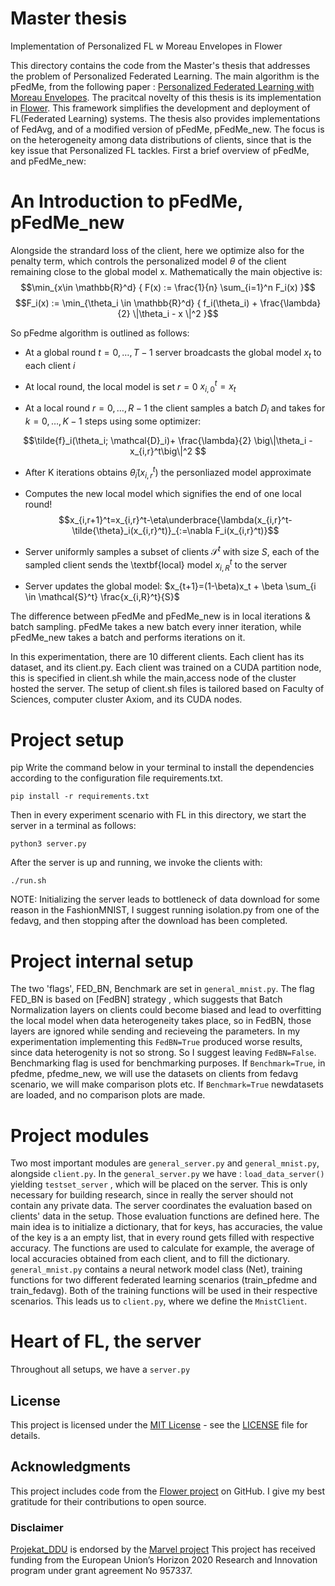 # Master thesis
Implementation of Personalized FL w Moreau Envelopes in Flower

This directory contains the code from the Master's thesis that addresses the problem of Personalized Federated Learning.
The main algorithm is the pFedMe, from the following paper : [Personalized Federated Learning with Moreau
Envelopes](https://arxiv.org/pdf/2006.08848.pdf). The pracitcal novelty of this thesis is its implementation in [Flower](https://flower.dev/).
This framework simplifies the development and deployment of FL(Federated Learning) systems. The thesis also provides implementations of FedAvg, and of a modified version of pFedMe, pFedMe_new.
The focus is on the heterogeneity among data distributions of clients, since that is the key issue that Personalized FL tackles. 
First a brief overview of pFedMe, and pFedMe_new:
# An Introduction to pFedMe, pFedMe_new


Alongside the strandard loss of the client, here we optimize also for the penalty term, which controls the personalized model $\theta$ of the client remaining close to the global model x. Mathematically the main objective is:
$$\min_{x\in \mathbb{R}^d} { F(x) := \frac{1}{n} \sum_{i=1}^n F_i(x) }$$
$$F_i(x) := \min_{\theta_i \in \mathbb{R}^d} { f_i(\theta_i) + \frac{\lambda}{2} \|\theta_i - x \|^2 }$$




So pFedme algorithm is outlined as follows:


*  At a global round $t= 0,\ldots, T-1$ server broadcasts the global model $x_t$ to each client $i$
*  At local round, the local model is set $r=0$ $x_{i,0}^t=x_t$



*  At a local round $r=0,\ldots, R-1$ the client samples a batch $D_i$ and takes for $k=0, \ldots, K-1$ steps using some  optimizer:

$$\tilde{f}_i(\theta_i; \mathcal{D}_i)+ \frac{\lambda}{2} \big\|\theta_i - x_{i,r}^t\big\|^2 $$
*   After K iterations obtains $\tilde{\theta}_i(x_{i,r}^t)$ the personliazed model approximate
*   Computes the new local model which signifies the end of one local round!
   $$x_{i,r+1}^t=x_{i,r}^t-\eta\underbrace{\lambda(x_{i,r}^t-\tilde{\theta}_i(x_{i,r}^t)}_{:=\nabla F_i(x_{i,r}^t)}$$

* Server uniformly samples a subset of clients $\mathcal{S}^t$ with size $S$, each of the sampled client sends the \textbf{local} model $x_{i,R}^t$ to the server


*    Server updates the global model: $x_{t+1}=(1-\beta)x_t + \beta \sum_{i \in \mathcal{S}^t} \frac{x_{i,R}^t}{S}$

The difference between pFedMe and pFedMe_new is in local iterations & batch sampling. pFedMe takes a new batch every inner iteration, while pFedMe_new takes a batch and performs iterations on it.

In this experimentation, there are 10 different clients. Each client has its dataset, and its client.py.  Each client was trained on a CUDA partition node, this is specified in client.sh while the main,access node of the cluster hosted the server. The setup of client.sh files is tailored based on Faculty of Sciences, computer cluster Axiom, and its CUDA nodes.

# Project setup
pip
Write the command below in your terminal to install the dependencies according to the configuration file requirements.txt.
```
pip install -r requirements.txt
```
Then in every experiment scenario with FL in this directory, we start the server in a terminal as follows:
```
python3 server.py
```
After the server is up and running, we invoke the clients with:
```
./run.sh
```
NOTE: Initializing the server leads to bottleneck of data download for some reason in the FashionMNIST, I suggest running isolation.py from one of the fedavg, and then stopping after the download has been completed.

# Project internal setup
The two 'flags', FED_BN, Benchmark are set in `general_mnist.py`. The flag FED_BN is based on [FedBN] strategy , which suggests that Batch Normalization layers on clients could become biased and lead to overfitting the local model when data heterogeneity takes place,
so in FedBN, those layers are ignored while sending and recieveing the parameters. In my experimentation implementing this `FedBN=True` produced worse results, since data heterogenity is not so strong. So I suggest leaving `FedBN=False`.
Benchmarking flag is used for benchmarking purposes. If `Benchmark=True`, in pfedme, pfedme_new, we will use the datasets on clients from fedavg scenario, we will make comparison plots etc. If `Benchmark=True` newdatasets are loaded, and no comparison plots are made.

# Project modules
Two most important modules are `general_server.py` and `general_mnist.py`, alongside `client.py`.
In the `general_server.py` we have : `load_data_server()` yielding `testset_server` , which will be placed on the server. This is only necessary for building research, since in really the server should not contain any private data. 
The server coordinates the evaluation based on clients' data in the setup. Those evaluation functions are defined here. The main idea is to initialize a dictionary, that for keys, has accuracies, the value of the key is a an empty list, that in every round gets filled with respective accuracy. The functions are used to calculate for example, the average of local accuracies obtained from each client, and to fill the dictionary.
`general_mnist.py` contains a neural network model class (Net), training functions for two different federated learning scenarios (train_pfedme and train_fedavg). Both of the training functions will be used in their respective scenarios. This leads us to `client.py`, where we define the `MnistClient`.
# Heart of FL, the server
Throughout all setups, we have a `server.py` 

## License

This project is licensed under the [MIT License](https://opensource.org/license/mit/) - see the [LICENSE](https://github.com/angelili/projekat_DDU/blob/main/LICENSE) file for details.

## Acknowledgments

This project includes code from the [Flower project](https://github.com/adap/flower) on GitHub. I give my best gratitude for their contributions to open source.

### Disclaimer

[Projekat_DDU](https://github.com/angelili/projekat_DDU) is  endorsed by the [Marvel project](https://www.marvel-project.eu/) This project has received funding from the European Union’s Horizon 2020 Research and Innovation program under grant agreement No 957337.
